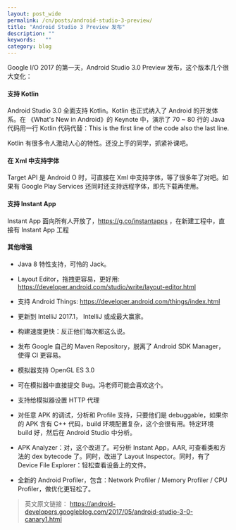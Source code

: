 ```yaml
---
layout: post_wide
permalink: /cn/posts/android-studio-3-preview/
title: "Android Studio 3 Preview 发布"
description: ""
keywords:   ""
category: blog
---
```


Google I/O 2017 的第一天，Android Studio 3.0 Preview 发布，这个版本几个很大变化：

#### 支持 Kotlin

Android Studio 3.0 全面支持 Kotlin。Kotlin 也正式纳入了 Android 的开发体系。在 《What's New in Android》的 Keynote 中，演示了 70 ~ 80 行的 Java 代码用一行 Kotlin 代码代替：This is the first line of the code also the last line.

Kotlin 有很多令人激动人心的特性。还没上手的同学，抓紧补课吧。

#### 在 Xml 中支持字体

Target API 是 Android O 时，可直接在 Xml 中支持字体，等了很多年了对吧。如果有  Google Play Services 还同时还支持远程字体，即先下载再使用。

#### 支持 Instant App

Instant App 面向所有人开放了，https://g.co/instantapps ，在新建工程中，直接有 Instant App 工程

#### 其他增强

* Java 8 特性支持，可怜的 Jack。

* Layout Editor，拖拽更容易，更好用: https://developer.android.com/studio/write/layout-editor.html

* 支持 Android Things: https://developer.android.com/things/index.html

* 更新到 IntelliJ 2017.1， IntelliJ 或成最大赢家。

* 构建速度更快：反正他们每次都这么说。

* 发布 Google 自己的 Maven Repository，脱离了 Android SDK Manager，使得 CI 更容易。

* 模拟器支持 OpenGL ES 3.0

* 可在模拟器中直接提交 Bug。冯老师可能会喜欢这个。

* 支持给模拟器设置 HTTP 代理

* 对任意 APK 的调试，分析和 Profile 支持，只要他们是 debuggable，如果你的 APK 含有 C++ 代码，build 环境配置复杂，这个会很有用。特定环境 build 好，然后在 Android Studio 中分析。

* APK Analyzer：对，这个改进了。可分析 Instant App，AAR, 可查看类和方法的 dex bytecode 了。同时，改进了 Layout Inspector。同时，有了 Device File Explorer：轻松查看设备上的文件。

* 全新的 Android Profiler，包含：Network Profiler / Memory Profiler / CPU Profiler，做优化更轻松了。

> 英文原文链接： https://android-developers.googleblog.com/2017/05/android-studio-3-0-canary1.html
